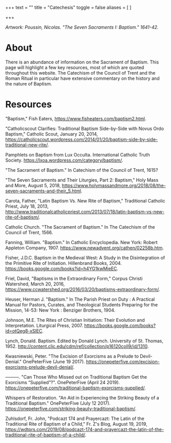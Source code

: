 +++
text = ""
title = "Catechesis"
toggle = false
aliases = [
]

+++

_Artwork: Poussin, Nicolas. "The Seven Sacraments I: Baptism." 1641-42._

# About

There is an abundance of information on the Sacrament of Baptism. This page will highlight a few key resources, most of which are quoted throughout this website. The Catechism of the Council of Trent and the Roman Ritual in particular have extensive commentary on the history and the nature of Baptism. 

# Resources

"Baptism," Fish Eaters, https://www.fisheaters.com/baptism2.html.

"Catholicscout Clarifies: Traditional Baptism Side-by-Side with Novus Ordo Baptism," Catholic Scout, January 20, 2014, https://catholicscout.wordpress.com/2014/01/20/baptism-side-by-side-traditional-new-rite/.

Pamphlets on Baptism from Lux Occulta. International Catholic Truth Society. https://lxoa.wordpress.com/category/baptism/.

"The Sacrament of Baptism." In Catechism of the Council of Trent, 1615?

"The Seven Sacraments and Their Liturgies, Part 2: Baptism," Holy Mass and More, August 5, 2018, https://www.holymassandmore.org/2018/08/the-seven-sacraments-and-their_5.html.

Carota, Father, "Latin Baptism Vs. New Rite of Baptism," Traditional Catholic Priest, July 18, 2013, http://www.traditionalcatholicpriest.com/2013/07/18/latin-baptism-vs-new-rite-of-baptism/.

Catholic Church. "The Sacrament of Baptism." In The Catechism of the Council of Trent, 1566.

Fanning, William. "Baptism." In Catholic Encyclopedia. New York: Robert Appleton Company, 1907. https://www.newadvent.org/cathen/02258b.htm.

Fisher, J.D.C. Baptism in the Medieval West: A Study in the Disintegration of the Primitive Rite of Initiation. Hillenbrand Books, 2004. https://books.google.com/books?id=h4YG1kwMieEC.

Friel, David, "Baptisms in the Extraordinary Form," Corpus Christi Watershed, March 20, 2016, https://www.ccwatershed.org/2016/03/20/baptisms-extraordinary-form/.

Heuser, Herman J. "Baptism." In The Parish Priest on Duty : A Practical Manual for Pastors, Curates, and Theological Students Preparing for the Mission, 14-53: New York : Benziger Brothers, 1904.

Johnson, M.E. The Rites of Christian Initiation: Their Evolution and Interpretation. Liturgical Press, 2007. https://books.google.com/books?id=otQeg8-xSlEC.

Lynch, Donald. Baptism. Edited by Donald Lynch. University of St. Thomas, 1952. http://content.clic.edu/cdm/ref/collection/p16120coll9/id/1310.

Kwasniewski, Peter. "The Excision of Exorcisms as a Prelude to Devil-Denial." OnePeterFive  (June 19 2017). https://onepeterfive.com/excision-exorcisms-prelude-devil-denial/.

———. "Can Those Who Missed out on Traditional Baptism Get the Exorcisms “Supplied”?". OnePeterFive  (April 24 2019). https://onepeterfive.com/traditional-baptism-exorcisms-supplied/.

Whispers of Restoration. "An Aid in Experiencing the Striking Beauty of a Traditional Baptism." OnePeterFive  (July 12 2017). https://onepeterfive.com/striking-beauty-traditional-baptism/.

Zuhlsdorf, Fr. John, "Podcazt 174 and Prayercazt: The Latin of the Traditional Rite of Baptism of a Child," Fr. Z's Blog, August 19, 2019, https://wdtprs.com/2019/08/podcazt-174-and-prayercazt-the-latin-of-the-traditional-rite-of-baptism-of-a-child/.



